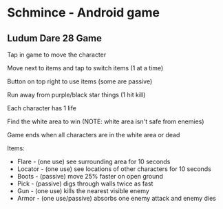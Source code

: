 Schmince - Android game
========

Ludum Dare 28 Game
--------

Tap in game to move the character

Move next to items and tap to switch items (1 at a time)

Button on top right to use items (some are passive)

Run away from purple/black star things (1 hit kill)

Each character has 1 life

Find the white area to win (NOTE: white area isn't safe from enemies)

Game ends when all characters are in the white area or dead
 
Items: 
 - Flare - (one use) see surrounding area for 10 seconds
 - Locator - (one use) see locations of other characters for 10 seconds
 - Boots - (passive) move 25% faster on open ground
 - Pick - (passive) digs through walls twice as fast
 - Gun - (one use) kills the nearest visible enemy
 - Armor - (one use/passive) absorbs one enemy attack and enemy dies
